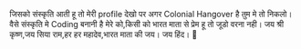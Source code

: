 जिसको संस्कृति आती हू तो मेरी profile देखो पर अगर Colonial Hangover है तुम मे तो निकलो। 
वैसे संस्कृति मे Coding बनानी है मेरे को,किसी को भारत माता से प्रेम हू तो जूडो वरना नही।
जय श्री कृष्ण,जय सिया राम,हर हर महादेव,भारत माता की जय। 
जय हिंद। 💯

<!---
kartikchawla12/kartikchawla12 is a ✨ special ✨ repository because its `README.md` (this file) appears on your GitHub profile.
You can click the Preview link to take a look at your changes.
--->
